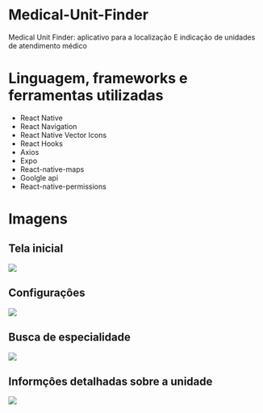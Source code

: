 # Medical-Unit-Finder
Medical Unit Finder: aplicativo para a localização E indicação de unidades de atendimento médico
# Linguagem, frameworks e ferramentas utilizadas

- React Native
- React Navigation
- React Native Vector Icons
- React Hooks
- Axios
- Expo
- React-native-maps 
- Goolgle api
- React-native-permissions

# Imagens
<div>
  <h2>Tela inicial </h2>
 <img src="https://user-images.githubusercontent.com/63307185/147485838-d17e6c16-3f71-4488-95ca-af2e61e75a2f.png"/>
  

  <h2>Configuraçôes </h2>
  <img src="https://user-images.githubusercontent.com/63307185/147485931-35a71e47-79d7-4414-a734-c64cef046448.png"/>
 
  <h2>Busca de especialidade </h2>
 <img src="https://user-images.githubusercontent.com/63307185/147486204-c0290b84-f692-4d02-8825-82a034143ffd.png"/>
 
  
  <h2>Informçôes detalhadas sobre a unidade  </h2>
 <img src="https://user-images.githubusercontent.com/63307185/147486274-14b1ae2e-1052-4fea-bbc0-8e98ec0f17e7.png"/>
  </div>



